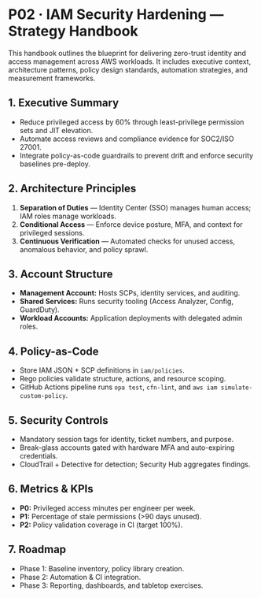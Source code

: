 # P02 · IAM Security Hardening — Strategy Handbook

This handbook outlines the blueprint for delivering zero-trust identity and access management across AWS workloads. It includes executive context, architecture patterns, policy design standards, automation strategies, and measurement frameworks.

## 1. Executive Summary
- Reduce privileged access by 60% through least-privilege permission sets and JIT elevation.  
- Automate access reviews and compliance evidence for SOC2/ISO 27001.  
- Integrate policy-as-code guardrails to prevent drift and enforce security baselines pre-deploy.  

## 2. Architecture Principles
1. **Separation of Duties** — Identity Center (SSO) manages human access; IAM roles manage workloads.  
2. **Conditional Access** — Enforce device posture, MFA, and context for privileged sessions.  
3. **Continuous Verification** — Automated checks for unused access, anomalous behavior, and policy sprawl.  

## 3. Account Structure
- **Management Account:** Hosts SCPs, identity services, and auditing.  
- **Shared Services:** Runs security tooling (Access Analyzer, Config, GuardDuty).  
- **Workload Accounts:** Application deployments with delegated admin roles.  

## 4. Policy-as-Code
- Store IAM JSON + SCP definitions in `iam/policies`.  
- Rego policies validate structure, actions, and resource scoping.  
- GitHub Actions pipeline runs `opa test`, `cfn-lint`, and `aws iam simulate-custom-policy`.  

## 5. Security Controls
- Mandatory session tags for identity, ticket numbers, and purpose.  
- Break-glass accounts gated with hardware MFA and auto-expiring credentials.  
- CloudTrail + Detective for detection; Security Hub aggregates findings.  

## 6. Metrics & KPIs
- **P0:** Privileged access minutes per engineer per week.  
- **P1:** Percentage of stale permissions (>90 days unused).  
- **P2:** Policy validation coverage in CI (target 100%).  

## 7. Roadmap
- Phase 1: Baseline inventory, policy library creation.  
- Phase 2: Automation & CI integration.  
- Phase 3: Reporting, dashboards, and tabletop exercises.  

